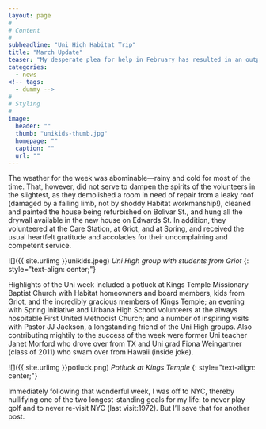 ```yaml
---
layout: page
#
# Content
#
subheadline: "Uni High Habitat Trip"
title: "March Update"
teaser: "My desperate plea for help in February has resulted in an outpouring of support that has genuinely encouraged me.  The need remains critical, but we are certainly not giving up.  And, in the meantime, we had a great time with out first volunteer group of the year (and my tenure) as my former employer, Uni High, sent a crew to the Delta for the 23rd straight year."
categories:
  - news
<!-- tags:
  - dummy -->
#
# Styling
#
image:
  header: ""
  thumb: "unikids-thumb.jpg"
  homepage: ""
  caption: ""
  url: ""
---
```


The weather for the week was abominable—rainy and cold for most of the time.  That, however, did not serve to dampen the spirits of the volunteers in the slightest, as they demolished a room in need of repair from a leaky roof (damaged by a falling limb, not by shoddy Habitat workmanship!), cleaned and painted the house being refurbished on Bolivar St., and hung all the drywall available in the new house on Edwards St.  In addition, they volunteered at the Care Station, at Griot, and at Spring, and received the usual heartfelt gratitude and accolades for their uncomplaining and competent service.

![]({{ site.urlimg }}unikids.jpeg)
*Uni High group with students from Griot*
{: style="text-align: center;"}

Highlights of the Uni week included a potluck at Kings Temple Missionary Baptist Church with Habitat homeowners and board members, kids from Griot, and the incredibly gracious members of Kings Temple; an evening with Spring Initiative and Urbana High School volunteers at the always hospitable First United Methodist Church; and a number of inspiring visits with Pastor JJ Jackson, a longstanding friend of the Uni High groups.  Also contributing mightily to the success of the week were former Uni teacher Janet Morford who drove over from TX and Uni grad Fiona Weingartner (class of 2011) who swam over from Hawaii (inside joke).

![]({{ site.urlimg }}potluck.png)
*Potluck at Kings Temple*
{: style="text-align: center;"}

Immediately following that wonderful week, I was off to NYC, thereby nullifying one of the two longest-standing goals for my life: to never play golf and to never re-visit NYC (last visit:1972).  But I’ll save that for another post.
